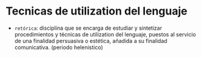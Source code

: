 # Tecnicas de utilization del lenguaje

* `retórica`: disciplina que se encarga de estudiar y sintetizar procedimientos y técnicas de utilization del lenguaje,
    puestos al servicio de una finalidad persuasiva o estética, añadida a su finalidad comunicativa. (periodo helenistico)

